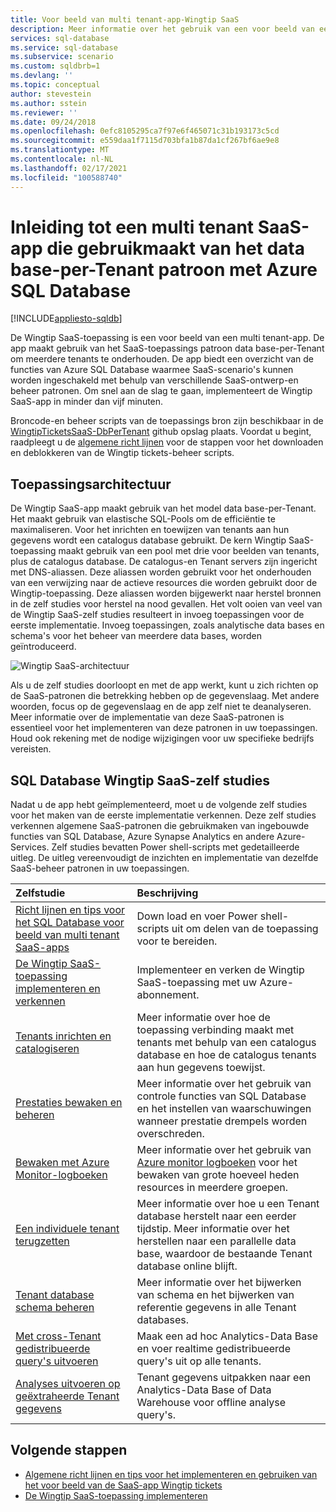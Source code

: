 ```yaml
---
title: Voor beeld van multi tenant-app-Wingtip SaaS
description: Meer informatie over het gebruik van een voor beeld van een multi tenant-toepassing die gebruikmaakt van Azure SQL Database, het Wingtip SaaS-voor beeld
services: sql-database
ms.service: sql-database
ms.subservice: scenario
ms.custom: sqldbrb=1
ms.devlang: ''
ms.topic: conceptual
author: stevestein
ms.author: sstein
ms.reviewer: ''
ms.date: 09/24/2018
ms.openlocfilehash: 0efc8105295ca7f97e6f465071c31b193173c5cd
ms.sourcegitcommit: e559daa1f7115d703bfa1b87da1cf267bf6ae9e8
ms.translationtype: MT
ms.contentlocale: nl-NL
ms.lasthandoff: 02/17/2021
ms.locfileid: "100588740"
---
```

# <a name="introduction-to-a-multitenant-saas-app-that-uses-the-database-per-tenant-pattern-with-azure-sql-database"></a>Inleiding tot een multi tenant SaaS-app die gebruikmaakt van het data base-per-Tenant patroon met Azure SQL Database
[!INCLUDE[appliesto-sqldb](../includes/appliesto-sqldb.md)]

De Wingtip SaaS-toepassing is een voor beeld van een multi tenant-app. De app maakt gebruik van het SaaS-toepassings patroon data base-per-Tenant om meerdere tenants te onderhouden. De app biedt een overzicht van de functies van Azure SQL Database waarmee SaaS-scenario's kunnen worden ingeschakeld met behulp van verschillende SaaS-ontwerp-en beheer patronen. Om snel aan de slag te gaan, implementeert de Wingtip SaaS-app in minder dan vijf minuten.

Broncode-en beheer scripts van de toepassings bron zijn beschikbaar in de [WingtipTicketsSaaS-DbPerTenant](https://github.com/Microsoft/WingtipTicketsSaaS-DbPerTenant) github opslag plaats. Voordat u begint, raadpleegt u de [algemene richt lijnen](saas-tenancy-wingtip-app-guidance-tips.md) voor de stappen voor het downloaden en deblokkeren van de Wingtip tickets-beheer scripts.

## <a name="application-architecture"></a>Toepassingsarchitectuur

De Wingtip SaaS-app maakt gebruik van het model data base-per-Tenant. Het maakt gebruik van elastische SQL-Pools om de efficiëntie te maximaliseren. Voor het inrichten en toewijzen van tenants aan hun gegevens wordt een catalogus database gebruikt. De kern Wingtip SaaS-toepassing maakt gebruik van een pool met drie voor beelden van tenants, plus de catalogus database. De catalogus-en Tenant servers zijn ingericht met DNS-aliassen. Deze aliassen worden gebruikt voor het onderhouden van een verwijzing naar de actieve resources die worden gebruikt door de Wingtip-toepassing. Deze aliassen worden bijgewerkt naar herstel bronnen in de zelf studies voor herstel na nood gevallen. Het volt ooien van veel van de Wingtip SaaS-zelf studies resulteert in invoeg toepassingen voor de eerste implementatie. Invoeg toepassingen, zoals analytische data bases en schema's voor het beheer van meerdere data bases, worden geïntroduceerd.


![Wingtip SaaS-architectuur](./media/saas-dbpertenant-wingtip-app-overview/app-architecture.png)


Als u de zelf studies doorloopt en met de app werkt, kunt u zich richten op de SaaS-patronen die betrekking hebben op de gegevenslaag. Met andere woorden, focus op de gegevenslaag en de app zelf niet te deanalyseren. Meer informatie over de implementatie van deze SaaS-patronen is essentieel voor het implementeren van deze patronen in uw toepassingen. Houd ook rekening met de nodige wijzigingen voor uw specifieke bedrijfs vereisten.

## <a name="sql-database-wingtip-saas-tutorials"></a>SQL Database Wingtip SaaS-zelf studies

Nadat u de app hebt geïmplementeerd, moet u de volgende zelf studies voor het maken van de eerste implementatie verkennen. Deze zelf studies verkennen algemene SaaS-patronen die gebruikmaken van ingebouwde functies van SQL Database, Azure Synapse Analytics en andere Azure-Services. Zelf studies bevatten Power shell-scripts met gedetailleerde uitleg. De uitleg vereenvoudigt de inzichten en implementatie van dezelfde SaaS-beheer patronen in uw toepassingen.


| Zelfstudie | Beschrijving |
|:--|:--|
| [Richt lijnen en tips voor het SQL Database voor beeld van multi tenant SaaS-apps](saas-tenancy-wingtip-app-guidance-tips.md) | Down load en voer Power shell-scripts uit om delen van de toepassing voor te bereiden. |
|[De Wingtip SaaS-toepassing implementeren en verkennen](./saas-dbpertenant-get-started-deploy.md)|  Implementeer en verken de Wingtip SaaS-toepassing met uw Azure-abonnement. |
|[Tenants inrichten en catalogiseren](./saas-dbpertenant-provision-and-catalog.md)| Meer informatie over hoe de toepassing verbinding maakt met tenants met behulp van een catalogus database en hoe de catalogus tenants aan hun gegevens toewijst. |
|[Prestaties bewaken en beheren](./saas-dbpertenant-performance-monitoring.md)| Meer informatie over het gebruik van controle functies van SQL Database en het instellen van waarschuwingen wanneer prestatie drempels worden overschreden. |
|[Bewaken met Azure Monitor-logboeken](./saas-dbpertenant-log-analytics.md) | Meer informatie over het gebruik van [Azure monitor logboeken](../../azure-monitor/logs/log-query-overview.md) voor het bewaken van grote hoeveel heden resources in meerdere groepen. |
|[Een individuele tenant terugzetten](./saas-dbpertenant-restore-single-tenant.md)| Meer informatie over hoe u een Tenant database herstelt naar een eerder tijdstip. Meer informatie over het herstellen naar een parallelle data base, waardoor de bestaande Tenant database online blijft. |
|[Tenant database schema beheren](saas-tenancy-schema-management.md)| Meer informatie over het bijwerken van schema en het bijwerken van referentie gegevens in alle Tenant databases. |
|[Met cross-Tenant gedistribueerde query's uitvoeren](saas-tenancy-cross-tenant-reporting.md) | Maak een ad hoc Analytics-Data Base en voer realtime gedistribueerde query's uit op alle tenants.  |
|[Analyses uitvoeren op geëxtraheerde Tenant gegevens](saas-tenancy-tenant-analytics.md) | Tenant gegevens uitpakken naar een Analytics-Data Base of Data Warehouse voor offline analyse query's. |


## <a name="next-steps"></a>Volgende stappen

- [Algemene richt lijnen en tips voor het implementeren en gebruiken van het voor beeld van de SaaS-app Wingtip tickets](saas-tenancy-wingtip-app-guidance-tips.md)
- [De Wingtip SaaS-toepassing implementeren](./saas-dbpertenant-get-started-deploy.md)